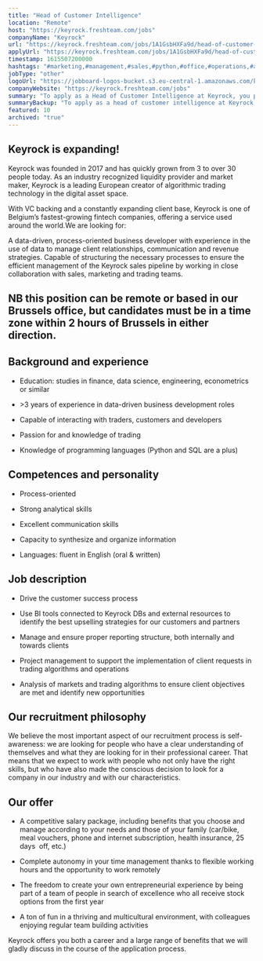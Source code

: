 ```yaml
---
title: "Head of Customer Intelligence"
location: "Remote"
host: "https://keyrock.freshteam.com/jobs"
companyName: "Keyrock"
url: "https://keyrock.freshteam.com/jobs/1A1GsbHXFa9d/head-of-customer-intelligence-remote-possible"
applyUrl: "https://keyrock.freshteam.com/jobs/1A1GsbHXFa9d/head-of-customer-intelligence-remote-possible#applicant-form"
timestamp: 1615507200000
hashtags: "#marketing,#management,#sales,#python,#office,#operations,#analysis,#finance,#English"
jobType: "other"
logoUrl: "https://jobboard-logos-bucket.s3.eu-central-1.amazonaws.com/keyrock"
companyWebsite: "https://keyrock.freshteam.com/jobs"
summary: "To apply as a Head of Customer Intelligence at Keyrock, you preferably need to have 3 years of experience in data-driven business development roles."
summaryBackup: "To apply as a head of customer intelligence at Keyrock, you preferably need to have some knowledge of: #marketing, #python, #management."
featured: 10
archived: "true"
---
```


## Keyrock is expanding!

Keyrock was founded in 2017 and has quickly grown from 3 to over 30 people today. As an industry recognized liquidity provider and market maker, Keyrock is a leading European creator of algorithmic trading technology in the digital asset space.

With VC backing and a constantly expanding client base, Keyrock is one of Belgium’s fastest-growing fintech companies, offering a service used around the world.We are looking for:

A data-driven, process-oriented business developer with experience in the use of data to manage client relationships, communication and revenue strategies. Capable of structuring the necessary processes to ensure the efficient management of the Keyrock sales pipeline by working in close collaboration with sales, marketing and trading teams. 

## NB this position can be remote or based in our Brussels office, but candidates must be in a time zone within 2 hours of Brussels in either direction.

## Background and experience

*   Education: studies in finance, data science, engineering, econometrics or similar
    
*   \>3 years of experience in data-driven business development roles
    
*   Capable of interacting with traders, customers and developers
    
*   Passion for and knowledge of trading
    
*   Knowledge of programming languages (Python and SQL are a plus)
    

## Competences and personality

*   Process-oriented
    
*   Strong analytical skills
    
*   Excellent communication skills
    
*   Capacity to synthesize and organize information
    
*   Languages: fluent in English (oral & written)
    

## Job description

*   Drive the customer success process
    
*   Use BI tools connected to Keyrock DBs and external resources to identify the best upselling strategies for our customers and partners
    
*   Manage and ensure proper reporting structure, both internally and towards clients
    
*   Project management to support the implementation of client requests in trading algorithms and operations
    
*   Analysis of markets and trading algorithms to ensure client objectives are met and identify new opportunities
    

## Our recruitment philosophy

We believe the most important aspect of our recruitment process is self-awareness: we are looking for people who have a clear understanding of themselves and what they are looking for in their professional career. That means that we expect to work with people who not only have the right skills, but who have also made the conscious decision to look for a company in our industry and with our characteristics.

## Our offer

*   A competitive salary package, including benefits that you choose and manage according to your needs and those of your family (car/bike, meal vouchers, phone and internet subscription, health insurance, 25 days  off, etc.) 
    
*   Complete autonomy in your time management thanks to flexible working hours and the opportunity to work remotely 
    
*   The freedom to create your own entrepreneurial experience by being part of a team of people in search of excellence who all receive stock options from the first year
    
*   A ton of fun in a thriving and multicultural environment, with colleagues enjoying regular team building activities 
    

Keyrock offers you both a career and a large range of benefits that we will gladly discuss in the course of the application process.
